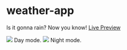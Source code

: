 # weather-app
Is it gonna rain? Now you know!
<a href ="https://katiegd.github.io/weather-app/">Live Preview</a>

<img src="https://i.postimg.cc/8ct36z7g/Screenshot-2024-06-10-at-7-28-38-AM.png"> 
Day mode.
<img src="https://i.postimg.cc/qMDSBgf8/Screenshot-2024-06-10-at-7-29-11-AM.png">
Night mode.


